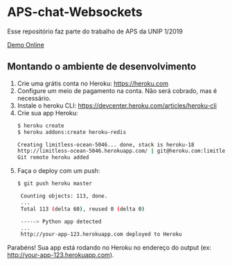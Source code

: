 # APS-chat-Websockets
Esse repositório faz parte do trabalho de APS da UNIP 1/2019 

[Demo Online](https://aps-chat-websockets.herokuapp.com/)

## Montando o ambiente de desenvolvimento

1. Crie uma grátis conta no Heroku: https://heroku.com
1. Configure um meio de pagamento na conta. Não será cobrado, mas é necessário.
1. Instale o heroku CLI: https://devcenter.heroku.com/articles/heroku-cli
1. Crie sua app Heroku:
   ```bash
   $ heroku create
   $ heroku addons:create heroku-redis

   Creating limitless-ocean-5046... done, stack is heroku-18
   http://limitless-ocean-5046.herokuapp.com/ | git@heroku.com:limitless-ocean-5046.git
   Git remote heroku added
   ```
1. Faça o deploy com um push:
   ```bash
   $ git push heroku master

    Counting objects: 113, done.
    ...
    Total 113 (delta 60), reused 0 (delta 0)

    -----> Python app detected
    ...
    http://your-app-123.herokuapp.com deployed to Heroku
   ```

Parabéns! Sua app está rodando no Heroku no endereço do output (ex: http://your-app-123.herokuapp.com).

